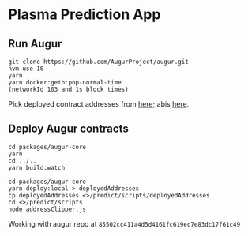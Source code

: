 # Plasma Prediction App

## Run Augur
```
git clone https://github.com/AugurProject/augur.git
nvm use 10
yarn
yarn docker:geth:pop-normal-time
(networkId 103 and 1s block times)
```
Pick deployed contract addresses from [here](https://github.com/AugurProject/augur/blob/master/packages/augur-artifacts/src/addresses.json); abis [here](https://github.com/AugurProject/augur/blob/master/packages/augur-artifacts/src/abi.json).

## Deploy Augur contracts
```
cd packages/augur-core
yarn
cd ../..
yarn build:watch

cd packages/augur-core
yarn deploy:local > deployedAddresses
cp deployedAddresses <>/predict/scripts/deployedAddresses
cd <>/predict/scripts
node addressClipper.js
```

Working with augur repo at `85502cc411a4d5d4161fc619ec7e83dc17f61c49`
